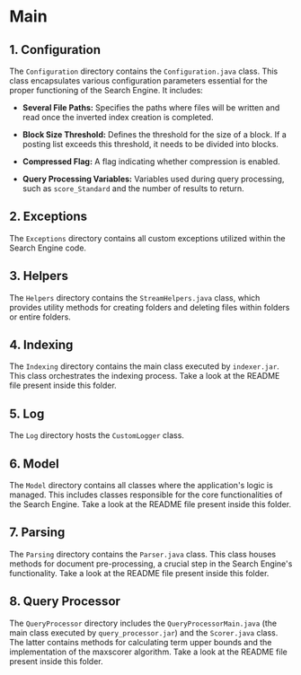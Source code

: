 # Main

## 1. Configuration

The `Configuration` directory contains the `Configuration.java` class. This class encapsulates various configuration parameters essential for the proper functioning of the Search Engine. It includes:

- **Several File Paths:** Specifies the paths where files will be written and read once the inverted index creation is completed.

- **Block Size Threshold:** Defines the threshold for the size of a block. If a posting list exceeds this threshold, it needs to be divided into blocks.

- **Compressed Flag:** A flag indicating whether compression is enabled.

- **Query Processing Variables:** Variables used during query processing, such as `score_Standard` and the number of results to return.

## 2. Exceptions

The `Exceptions` directory contains all custom exceptions utilized within the Search Engine code.

## 3. Helpers

The `Helpers` directory contains the `StreamHelpers.java` class, which provides utility methods for creating folders and deleting files within folders or entire folders.

## 4. Indexing

The `Indexing` directory contains the main class executed by `indexer.jar`. This class orchestrates the indexing process. Take a look at the README file present inside this folder.

## 5. Log

The `Log` directory hosts the `CustomLogger` class.

## 6. Model

The `Model` directory contains all classes where the application's logic is managed. This includes classes responsible for the core functionalities of the Search Engine. Take a look at the README file present inside this folder.

## 7. Parsing

The `Parsing` directory contains the `Parser.java` class. This class houses methods for document pre-processing, a crucial step in the Search Engine's functionality. Take a look at the README file present inside this folder.

## 8. Query Processor

The `QueryProcessor` directory includes the `QueryProcessorMain.java` (the main class executed by `query_processor.jar`) and the `Scorer.java` class. The latter contains methods for calculating term upper bounds and the implementation of the maxscorer algorithm. Take a look at the README file present inside this folder.
